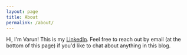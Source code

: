 ```yaml
---
layout: page
title: About
permalink: /about/
---
```


Hi, I'm Varun! This is my [LinkedIn](https://www.linkedin.com/in/varun-rajan1/). Feel free to reach out by email (at the bottom of this page) if you'd like to chat about anything in this blog.
